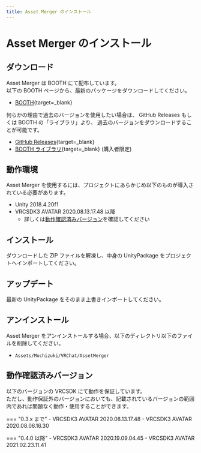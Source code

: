 ```yaml
---
title: Asset Merger のインストール
---
```


# Asset Merger のインストール

## ダウンロード

Asset Merger は BOOTH にて配布しています。  
以下の BOOTH ページから、最新のパッケージをダウンロードしてください。

-   [BOOTH](https://natsuneko.booth.pm/items/2281798){target=\_blank}

何らかの理由で過去のバージョンを使用したい場合は、 GitHub Releases もしくは BOOTH の「ライブラリ」より、
過去のバージョンをダウンロードすることが可能です。

-   [GitHub Releases](https://github.com/mika-f/VRChat-AssetMerger/releases){target=\_blank}
-   [BOOTH ライブラリ](https://accounts.booth.pm/library){target=\_blank} (購入者限定)

## 動作環境

Asset Merger を使用するには、プロジェクトにあらかじめ以下のものが導入されている必要があります。

-   Unity 2018.4.20f1
-   VRCSDK3 AVATAR 2020.08.13.17.48 以降
    -   詳しくは[動作確認済みバージョン](#動作確認済みバージョン)を確認してください

## インストール

ダウンロードした ZIP ファイルを解凍し、中身の UnityPackage をプロジェクトへインポートしてください。

## アップデート

最新の UnityPackage をそのまま上書きインポートしてください。

## アンインストール

Asset Merger をアンインストールする場合、以下のディレクトリ以下のファイルを削除してください。

-   `Assets/Mochizuki/VRChat/AssetMerger`

## 動作確認済みバージョン

以下のバージョンの VRCSDK にて動作を保証しています。  
ただし、動作保証外のバージョンにおいても、記載されているバージョンの範囲内であれば問題なく動作・使用することができます。

<!-- prettier-ignore-start -->
=== "0.3.x まで"
    - VRCSDK3 AVATAR 2020.08.13.17.48
    - VRCSDK3 AVATAR 2020.08.06.16.30

=== "0.4.0 以降"
    - VRCSDK3 AVATAR 2020.19.09.04.45
    - VRCSDK3 AVATAR 2021.02.23.11.41
<!-- prettier-ignore-end -->
